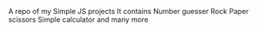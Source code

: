 A repo of my Simple JS projects
It contains
Number guesser
Rock Paper scissors
Simple calculator and many more